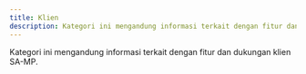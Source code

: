 ```yaml
---
title: Klien
description: Kategori ini mengandung informasi terkait dengan fitur dan dukungan klien SA-MP.
---
```


Kategori ini mengandung informasi terkait dengan fitur dan dukungan klien SA-MP.
